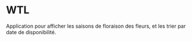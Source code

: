 # WTL

Application pour afficher les saisons de floraison des fleurs, et les trier par date de disponibilité.
